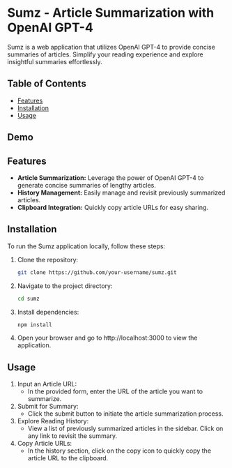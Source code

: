 # Sumz - Article Summarization with OpenAI GPT-4

Sumz is a web application that utilizes OpenAI GPT-4 to provide concise summaries of articles. Simplify your reading experience and explore insightful summaries effortlessly.

## Table of Contents

<!-- -   [Demo](#demo) -->
-   [Features](#features)
-   [Installation](#installation)
-   [Usage](#usage)

## Demo

<!-- [Link to Live Demo](#) _(Replace with your live demo link)_ -->

## Features

-   **Article Summarization:** Leverage the power of OpenAI GPT-4 to generate concise summaries of lengthy articles.
-   **History Management:** Easily manage and revisit previously summarized articles.
-   **Clipboard Integration:** Quickly copy article URLs for easy sharing.

## Installation

To run the Sumz application locally, follow these steps:

1. Clone the repository:

    ```bash
    git clone https://github.com/your-username/sumz.git

    ```

2. Navigate to the project directory:

    ```bash
    cd sumz

    ```

3. Install dependencies:

    ```bash
    npm install

    ```

4. Open your browser and go to http://localhost:3000 to view the application.

## Usage
1. Input an Article URL:
    - In the provided form, enter the URL of the article you want to summarize.
2. Submit for Summary:
    - Click the submit button to initiate the article summarization process.
3. Explore Reading History:
    - View a list of previously summarized articles in the sidebar. Click on any link to revisit the summary.
4. Copy Article URLs:
    - In the history section, click on the copy icon to quickly copy the article URL to the clipboard.

